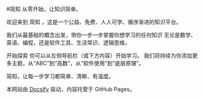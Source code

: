 #简知
从零开始，让知识简单。

欢迎来到 简知 ，这是一个公益、免费、人人可学、循序渐进的知识平台。

我们从最基础的概念出发，带你一步一步掌握你想学习的任何知识
无论是数学、英语、编程，还是软件工具、生活常识、逻辑思维。

开始探索
你可以从左侧导航栏（或下方内容）开始学习。
我们将持续为你添加更多主题，从“ABC”到“高数”，从“软件使用”到“底层原理”。

简知，让每一步学习都简单、清晰、有温度。


本网站由 [Docsify](https://docsify.js.org/) 驱动，内容托管于 GitHub Pages。
